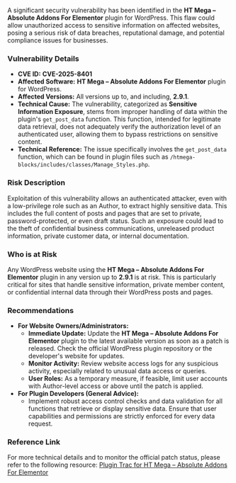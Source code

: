 A significant security vulnerability has been identified in the **HT Mega – Absolute Addons For Elementor** plugin for WordPress. This flaw could allow unauthorized access to sensitive information on affected websites, posing a serious risk of data breaches, reputational damage, and potential compliance issues for businesses.

### Vulnerability Details

*   **CVE ID:** **CVE-2025-8401**
*   **Affected Software:** **HT Mega – Absolute Addons For Elementor** plugin for WordPress.
*   **Affected Versions:** All versions up to, and including, **2.9.1**.
*   **Technical Cause:** The vulnerability, categorized as **Sensitive Information Exposure**, stems from improper handling of data within the plugin's `get_post_data` function. This function, intended for legitimate data retrieval, does not adequately verify the authorization level of an authenticated user, allowing them to bypass restrictions on sensitive content.
*   **Technical Reference:** The issue specifically involves the `get_post_data` function, which can be found in plugin files such as `/htmega-blocks/includes/classes/Manage_Styles.php`.

### Risk Description

Exploitation of this vulnerability allows an authenticated attacker, even with a low-privilege role such as an Author, to extract highly sensitive data. This includes the full content of posts and pages that are set to private, password-protected, or even draft status. Such an exposure could lead to the theft of confidential business communications, unreleased product information, private customer data, or internal documentation.

### Who is at Risk

Any WordPress website using the **HT Mega – Absolute Addons For Elementor** plugin in any version up to **2.9.1** is at risk. This is particularly critical for sites that handle sensitive information, private member content, or confidential internal data through their WordPress posts and pages.

### Recommendations

*   **For Website Owners/Administrators:**
    *   **Immediate Update:** Update the **HT Mega – Absolute Addons For Elementor** plugin to the latest available version as soon as a patch is released. Check the official WordPress plugin repository or the developer's website for updates.
    *   **Monitor Activity:** Review website access logs for any suspicious activity, especially related to unusual data access or queries.
    *   **User Roles:** As a temporary measure, if feasible, limit user accounts with Author-level access or above until the patch is applied.
*   **For Plugin Developers (General Advice):**
    *   Implement robust access control checks and data validation for all functions that retrieve or display sensitive data. Ensure that user capabilities and permissions are strictly enforced for every data request.

### Reference Link

For more technical details and to monitor the official patch status, please refer to the following resource: [Plugin Trac for HT Mega – Absolute Addons For Elementor](https://plugins.trac.wordpress.org/browser/ht-mega-for-elementor/tags/2.9.1/htmega-blocks/includes/classes/Manage_Styles.php#L99)